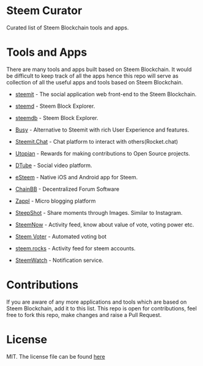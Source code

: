 # Steem Curator

Curated list of Steem Blockchain tools and apps.

# Tools and Apps

There are many tools and apps built based on Steem Blockchain. It would be difficult to keep track of all the apps hence this repo will serve as collection of all the useful apps and tools based on Steem Blockchain.

* [steemit](https://steemit.com) - The social application web front-end to the Steem Blockchain.
* [steemd](https://steemd.com) - Steem Block Explorer.
* [steemdb](https://steemdb.com) - Steem Block Explorer.
* [Busy](https://busy.org) - Alternative to Steemit with rich User Experience and features.
* [Steemit.Chat](https://steemit.chat) - Chat platform to interact with others(Rocket.chat)
* [Utopian](https://utopian.io/) - Rewards for making contributions to Open Source projects.
* [DTube](https://d.tube/) - Social video platform.
* [eSteem](https://www.esteem.ws/) - Native iOS and Android app for Steem.
* [ChainBB](https://chainbb.com) - Decentralized Forum Software
* [Zappl](https://zappl.com/) - Micro blogging platform
* [SteepShot](https://steepshot.io/) - Share moments through Images. Similar to Instagram.


* [SteemNow](https://steemnow.com/) - Activity feed, know about value of vote, voting power etc.
* [Steem Voter](https://steemvoter.com/) - Automated voting bot
* [steem.rocks](http://steem.rocks) - Activity feed for steem accounts.
* [SteemWatch](https://steemwatch.com) - Notification service.

# Contributions

If you are aware of any more applications and tools which are based on Steem Blockchain, add it to this list. This repo is open for contributions, feel free to fork this repo, make changes and raise a Pull Request.

# License

MIT. The license file can be found [here](LICENSE)
